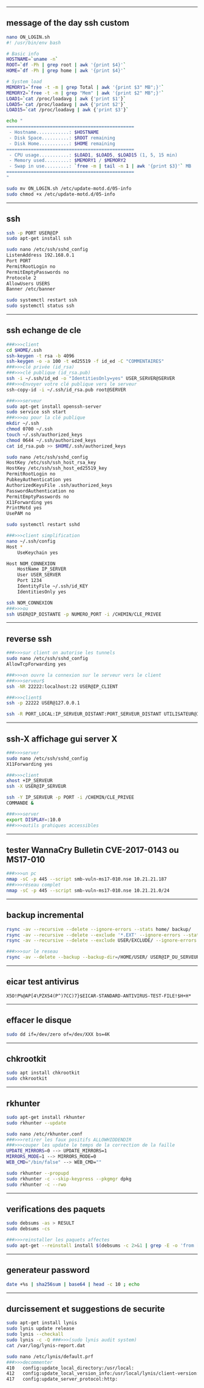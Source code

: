 _____________________________________________________________________________________
message of the day ssh custom
-------------------------------------------------------------------------------------
```bash
nano ON_LOGIN.sh
#! /usr/bin/env bash

# Basic info
HOSTNAME=`uname -n`
ROOT=`df -Ph | grep root | awk '{print $4}'`
HOME=`df -Ph | grep home | awk '{print $4}'`

# System load
MEMORY1=`free -t -m | grep Total | awk '{print $3" MB";}'`
MEMORY2=`free -t -m | grep "Mem" | awk '{print $2" MB";}'`
LOAD1=`cat /proc/loadavg | awk {'print $1'}`
LOAD5=`cat /proc/loadavg | awk {'print $2'}`
LOAD15=`cat /proc/loadavg | awk {'print $3'}`

echo "
===============================================
 - Hostname............: $HOSTNAME
 - Disk Space..........: $ROOT remaining
 - Disk Home...........: $HOME remaining
===============================================
 - CPU usage...........: $LOAD1, $LOAD5, $LOAD15 (1, 5, 15 min)
 - Memory used.........: $MEMORY1 / $MEMORY2
 - Swap in use.........: `free -m | tail -n 1 | awk '{print $3}'` MB
===============================================
"

sudo mv ON_LOGIN.sh /etc/update-motd.d/05-info
sudo chmod +x /etc/update-motd.d/05-info
```

_____________________________________________________________________________________
ssh
-------------------------------------------------------------------------------------
```bash
ssh -p PORT USER@IP
sudo apt-get install ssh

sudo nano /etc/ssh/sshd_config
ListenAddress 192.168.0.1
Port PORT
PermitRootLogin no
PermitEmptyPasswords no
Protocole 2
AllowUsers USERS
Banner /etc/banner

sudo systemctl restart ssh
sudo systemctl status ssh
```

_____________________________________________________________________________________
ssh echange de cle
-------------------------------------------------------------------------------------
```bash
###>>>client
cd $HOME/.ssh
ssh-keygen -t rsa -b 4096
ssh-keygen -o -a 100 -t ed25519 -f id_ed -C "COMMENTAIRES"
###>>>clé privée (id_rsa)
###>>>clé publique (id_rsa.pub)
ssh -i ~/.ssh/id_ed -o "IdentitiesOnly=yes" USER_SERVER@SERVER
###>>>Envoyer votre clé publique vers le serveur
ssh-copy-id -i ~/.ssh/id_rsa.pub root@SERVER

###>>>serveur
sudo apt-get install openssh-server
sudo service ssh start
###>>>ou pour la clé publique
mkdir ~/.ssh
chmod 0700 ~/.ssh
touch ~/.ssh/authorized_keys
chmod 0644 ~/.ssh/authorized_keys
cat id_rsa.pub >> $HOME/.ssh/authorized_keys

sudo nano /etc/ssh/sshd_config
HostKey /etc/ssh/ssh_host_rsa_key
HostKey /etc/ssh/ssh_host_ed25519_key
PermitRootLogin no
PubkeyAuthentication yes
AuthorizedKeysFile .ssh/authorized_keys
PasswordAuthentication no
PermitEmptyPasswords no
X11Forwarding yes
PrintMotd yes
UsePAM no

sudo systemctl restart sshd

###>>>client simplification
nano ~/.ssh/config
Host *
    UseKeychain yes

Host NOM_CONNEXION
    HostName IP_SERVER
    User USER_SERVER
    Port 1234
    IdentityFile ~/.ssh/id_KEY
    IdentitiesOnly yes

ssh NOM_CONNEXION
###>>>ou
ssh USER@IP_DISTANTE -p NUMERO_PORT -i /CHEMIN/CLE_PRIVEE
```

_____________________________________________________________________________________
reverse ssh
-------------------------------------------------------------------------------------
```bash
###>>>sur client on autorise les tunnels
sudo nano /etc/ssh/sshd_config
AllowTcpForwarding yes

###>>>on ouvre la connexion sur le serveur vers le client
###>>>serveur$
ssh -NR 22222:localhost:22 USER@IP_CLIENT

###>>>client$
ssh -p 22222 USER@127.0.0.1

ssh -R PORT_LOCAL:IP_SERVEUR_DISTANT:PORT_SERVEUR_DISTANT UTILISATEUR@IP_SERVEUR_SSH
```

_____________________________________________________________________________________
ssh-X affichage gui server X
-------------------------------------------------------------------------------------
```bash
###>>>server
sudo nano /etc/ssh/sshd_config
X11Forwarding yes

###>>>client
xhost +IP_SERVEUR
ssh -X USER@IP_SERVEUR

ssh -Y IP_SERVEUR -p PORT -i /CHEMIN/CLE_PRIVEE
COMMANDE &

###>>>server
export DISPLAY=:10.0
###>>>outils grahiques accessibles
```

_____________________________________________________________________________________
tester WannaCry Bulletin CVE-2017-0143 ou MS17-010
-------------------------------------------------------------------------------------
```bash
###>>>un pc
nmap -sC -p 445 --script smb-vuln-ms17-010.nse 10.21.21.187
###>>>réseau complet
nmap -sC -p 445 --script smb-vuln-ms17-010.nse 10.21.21.0/24
```

_____________________________________________________________________________________
backup incremental
-------------------------------------------------------------------------------------
```bash
rsync -av --recursive --delete --ignore-errors --stats home/ backup/
rsync -av --recursive --delete --exclude '*.EXT' --ignore-errors --stats home/ backup/
rsync -av --recursive --delete --exclude USER/EXCLUDE/ --ignore-errors --stats home/ backup/

###>>>sur le reseau
rsync -av --delete --backup --backup-dir=/HOME/USER/ USER@IP_DU_SERVEUR:BACKUPS/
```

_____________________________________________________________________________________
eicar test antivirus
-------------------------------------------------------------------------------------
```
X5O!P%@AP[4\PZX54(P^)7CC)7}$EICAR-STANDARD-ANTIVIRUS-TEST-FILE!$H+H*
```

_____________________________________________________________________________________
effacer le disque
-------------------------------------------------------------------------------------
```bash
sudo dd if=/dev/zero of=/dev/XXX bs=4K
```

_____________________________________________________________________________________
chkrootkit
-------------------------------------------------------------------------------------
```bash
sudo apt install chkrootkit
sudo chkrootkit
```

_____________________________________________________________________________________
rkhunter
-------------------------------------------------------------------------------------
```bash
sudo apt-get install rkhunter 
sudo rkhunter --update

sudo nano /etc/rkhunter.conf
###>>>retirer les faux positifs ALLOWHIDDENDIR
###>>>couper les update le temps de la correction de la faille
UPDATE_MIRRORS=0 --> UPDATE_MIRRORS=1
MIRRORS_MODE=1 --> MIRRORS_MODE=0
WEB_CMD="/bin/false" --> WEB_CMD=""

sudo rkhunter --propupd
sudo rkhunter -c --skip-keypress --pkgmgr dpkg
sudo rkhunter -c --rwo
```

_____________________________________________________________________________________
verifications des paquets
-------------------------------------------------------------------------------------
```bash
sudo debsums -as > RESULT
sudo debsums -cs

###>>>reinstaller les paquets affectes
sudo apt-get --reinstall install $(debsums -c 2>&1 | grep -E -o 'from [^ ]* package' | cut -d\ -f2 | sort -u)
```

_____________________________________________________________________________________
generateur password
-------------------------------------------------------------------------------------
```bash
date +%s | sha256sum | base64 | head -c 10 ; echo
```

_____________________________________________________________________________________
durcissement et suggestions de securite
-------------------------------------------------------------------------------------
```bash
sudo apt-get install lynis
sudo lynis update release
sudo lynis --checkall
sudo lynis -c -Q ###>>>(sudo lynis audit system)
cat /var/log/lynis-report.dat

sudo nano /etc/lynis/default.prf 
###>>>decommenter
410   config:update_local_directory:/usr/local:
412   config:update_local_version_info:/usr/local/lynis/client-version:
417   config:update_server_protocol:http:
```
